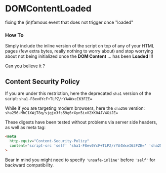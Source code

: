 DOMContentLoaded
================

fixing the (in)famous event that does not trigger once "loaded"

### How To
Simply include the inline version of the script on top of any of your HTML pages (few extra bytes, really nothing to worry about) and stop worrying about not being initialized once the **DOM Content** ... has been **Loaded** !!!

Can you believe it ?

## Content Security Policy
If you are under this restriction, here the deprecated `sha1` version of the script: `sha1-F8ev0YcF+TLPZ/rYA4WxeI63FZE=`

While if you are targeting modern browsers, here the `sha256` version: `sha256-MhC1XWjT8q/sjgjx3fs59g6+Xyn5ixV2XK04JV4GiJE=`

These digests have been tested without problems via server side headers, as well as meta tag:
```html
<meta
  http-equiv="Content-Security-Policy"
  content="script-src 'self' 'sha1-F8ev0YcF+TLPZ/rYA4WxeI63FZE=' 'sha256-MhC1XWjT8q/sjgjx3fs59g6+Xyn5ixV2XK04JV4GiJE='"
>
```

Bear in mind you might need to specify `'unsafe-inline'` before `'self'` for backward compatibility.